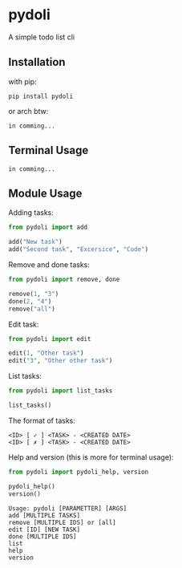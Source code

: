 # pydoli
A simple todo list cli

## Installation

with pip:

```
pip install pydoli
```

or arch btw:
```
in comming...
```

## Terminal Usage

```
in comming...
```

## Module Usage

Adding tasks:

```python
from pydoli import add

add("New task")
add("Second task", "Excersice", "Code")
```

Remove and done tasks:

```python
from pydoli import remove, done

remove(1, "3")
done(2, "4")
remove("all")
```

Edit task:

```python
from pydoli import edit

edit(1, "Other task")
edit("3", "Other other task")
```

List tasks:

```python
from pydoli import list_tasks

list_tasks()
```

The format of tasks:

```
<ID> [ ✓ ] <TASK> - <CREATED DATE>
<ID> [ ✗ ] <TASK> - <CREATED DATE>
```

Help and version (this is more for terminal usage):

```python
from pydoli import pydoli_help, version

pydoli_help()
version()
```

```
Usage: pydoli [PARAMETTER] [ARGS]
add [MULTIPLE TASKS]
remove [MULTIPLE IDS] or [all]
edit [ID] [NEW TASK]
done [MULTIPLE IDS]
list
help
version
```